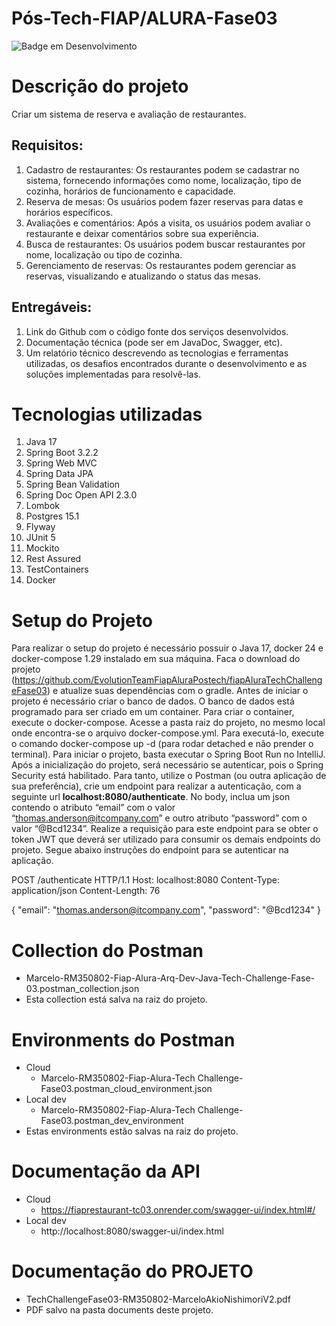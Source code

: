 # Pós-Tech-FIAP/ALURA-Fase03

![Badge em Desenvolvimento](http://img.shields.io/static/v1?label=STATUS&message=EM%20DESENVOLVIMENTO&color=GREEN&style=for-the-badge)

# Descrição do projeto
Criar um sistema de reserva e avaliação de restaurantes.

## Requisitos:
1. Cadastro de restaurantes:  Os restaurantes podem se cadastrar no sistema, fornecendo informações como nome, localização, tipo de cozinha, horários de funcionamento e capacidade.
2. Reserva de mesas:  Os usuários podem fazer reservas para datas e horários específicos.
3. Avaliações e comentários:  Após a visita, os usuários podem avaliar o restaurante e deixar comentários sobre sua experiência.
4. Busca de restaurantes:  Os usuários podem buscar restaurantes por nome, localização ou tipo de cozinha.
5. Gerenciamento de reservas:  Os restaurantes podem gerenciar as reservas, visualizando e atualizando o status das mesas.

## Entregáveis:
1. Link do Github com o código fonte dos serviços desenvolvidos.
2. Documentação técnica (pode ser em JavaDoc, Swagger, etc).
3. Um relatório técnico descrevendo as tecnologias e ferramentas utilizadas, os desafios encontrados durante o desenvolvimento e as soluções implementadas para resolvê-las.

# Tecnologias utilizadas
1. Java 17
2. Spring Boot 3.2.2
3. Spring Web MVC 
4. Spring Data JPA 
5. Spring Bean Validation 
6. Spring Doc Open API 2.3.0
7. Lombok 
8. Postgres 15.1
9. Flyway 
10. JUnit 5
11. Mockito
12. Rest Assured
13. TestContainers
14. Docker

# Setup do Projeto

Para realizar o setup do projeto é necessário possuir o Java 17, docker 24 e docker-compose 1.29 instalado em sua máquina.
Faca o download do projeto (https://github.com/EvolutionTeamFiapAluraPostech/fiapAluraTechChallengeFase03) e atualize suas dependências com o gradle.
Antes de iniciar o projeto é necessário criar o banco de dados. O banco de dados está programado para ser criado em um container. 
Para criar o container, execute o docker-compose.
Acesse a pasta raiz do projeto, no mesmo local onde encontra-se o arquivo docker-compose.yml. Para executá-lo, execute o comando docker-compose up -d (para rodar detached e não prender o terminal).
Para iniciar o projeto, basta executar o Spring Boot Run no IntelliJ.
Após a inicialização do projeto, será necessário se autenticar, pois o Spring Security está habilitado. Para tanto, utilize o Postman (ou outra aplicação de sua preferência), crie um endpoint para realizar a autenticação, com a seguinte url **localhost:8080/authenticate**. No body, inclua um json contendo o atributo “email” com o valor “thomas.anderson@itcompany.com” e outro atributo “password” com o valor “@Bcd1234”. Realize a requisição para este endpoint para se obter o token JWT que deverá ser utilizado para consumir os demais endpoints do projeto.
Segue abaixo instruções do endpoint para se autenticar na aplicação.

POST /authenticate HTTP/1.1
Host: localhost:8080
Content-Type: application/json
Content-Length: 76

{
"email": "thomas.anderson@itcompany.com",
"password": "@Bcd1234"
}

# Collection do Postman
* Marcelo-RM350802-Fiap-Alura-Arq-Dev-Java-Tech-Challenge-Fase-03.postman_collection.json
* Esta collection está salva na raiz do projeto.

# Environments do Postman
* Cloud
    * Marcelo-RM350802-Fiap-Alura-Tech Challenge-Fase03.postman_cloud_environment.json
* Local dev
    * Marcelo-RM350802-Fiap-Alura-Tech Challenge-Fase03.postman_dev_environment
* Estas environments estão salvas na raiz do projeto.

# Documentação da API
* Cloud
    * https://fiaprestaurant-tc03.onrender.com/swagger-ui/index.html#/
* Local dev
  * http://localhost:8080/swagger-ui/index.html

# Documentação do PROJETO
* TechChallengeFase03-RM350802-MarceloAkioNishimoriV2.pdf
* PDF salvo na pasta documents deste projeto.
